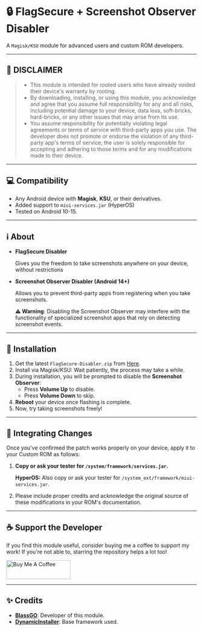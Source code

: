 # 🔒 FlagSecure + Screenshot Observer Disabler

A `Magisk/KSU` module for advanced users and custom ROM developers.

---

## 🚨 **DISCLAIMER**

> - This module is intended for rooted users who have already voided their device's warranty by rooting.
> - By downloading, installing, or using this module, you acknowledge and agree that you assume full responsibility for any and all risks, including potential damage to your device, data loss, soft-bricks, hard-bricks, or any other issues that may arise from its use.
> - You assume responsibility for potentially violating legal agreements or terms of service with third-party apps you use. The developer does not promote or endorse the violation of any third-party app's terms of service; the user is solely responsible for accepting and adhering to those terms and for any modifications made to their device.

---

## 💻 **Compatibility**

* Any Android device with **Magisk**, **KSU**, or their derivatives.
* Added support to ``miui-services.jar`` (HyperOS)
* Tested on Android 10-15.

---

## ℹ️ **About**

* **FlagSecure Disabler**
  
  Gives you the freedom to take screenshots anywhere on your device, without restrictions
* **Screenshot Observer Disabler (Android 14+)**
  
  Allows you to prevent third-party apps from registering when you take screenshots.  
  
  **⚠️ Warning**: Disabling the Screenshot Observer may interfere with the functionality of specialized screenshot apps that rely on detecting screenshot events.

---

## 🚀 **Installation**

1. Get the latest `FlagSecure-Disabler.zip` from [Here](https://blassgo.blogspot.com/#id=android-projects-user&author=BlassGO&category=MAGISK&year=2025&title=FlagSecure%20Disabler).
2. Install via Magisk/KSU: Wait patiently, the process may take a while.
3. During installation, you will be prompted to disable the **Screenshot Observer**:
   - Press **Volume Up** to disable.
   - Press **Volume Down** to skip.
4. **Reboot** your device once flashing is complete.
5. Now, try taking screenshots freely!

---

## 📝 **Integrating Changes**

Once you've confirmed the patch works properly on your device, apply it to your Custom ROM as follows:

1. **Copy or ask your tester for `/system/framework/services.jar`.**
   
   **HyperOS:** Also copy or ask your tester for `/system_ext/framework/miui-services.jar`.
2. Please include proper credits and acknowledge the original source of these modifications in your ROM's documentation.

---

## ☕ **Support the Developer**

If you find this module useful, consider buying me a coffee to support my work! If you're not able to, starring the repository helps a lot too!

<a href="https://www.buymeacoffee.com/BlassGO" target="_blank"><img src="https://cdn.buymeacoffee.com/buttons/v2/default-yellow.png" alt="Buy Me A Coffee" style="height: 50px !important;width: 170px !important;" ></a>

---

## ✨ **Credits**

* **[BlassGO](https://github.com/BlassGO)**: Developer of this module.
* **[DynamicInstaller](https://github.com/BlassGO/DynamicInstaller)**: Base framework used.